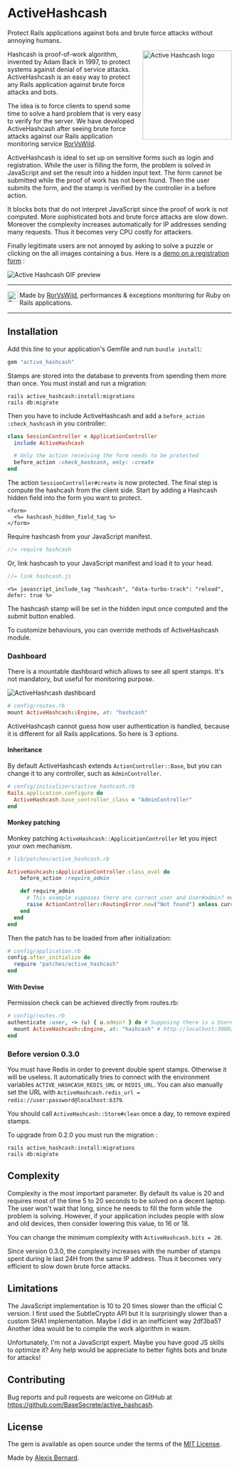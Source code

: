 # ActiveHashcash

Protect Rails applications against bots and brute force attacks without annoying humans.

<div><img align="right" width="200px" src="logo.png" alt="Active Hashcash logo"/></div>

Hashcash is proof-of-work algorithm, invented by Adam Back in 1997, to protect systems against denial of service attacks.
ActiveHashcash is an easy way to protect any Rails application against brute force attacks and bots.

The idea is to force clients to spend some time to solve a hard problem that is very easy to verify for the server.
We have developed ActiveHashcash after seeing brute force attacks against our Rails application monitoring service [RorVsWild](https://rorvswild.com).

ActiveHashcash is ideal to set up on sensitive forms such as login and registration.
While the user is filling the form, the problem is solved in JavaScript and set the result into a hidden input text.
The form cannot be submitted while the proof of work has not been found.
Then the user submits the form, and the stamp is verified by the controller in a before action.

It blocks bots that do not interpret JavaScript since the proof of work is not computed.
More sophisticated bots and brute force attacks are slow down.
Moreover the complexity increases automatically for IP addresses sending many requests.
Thus it becomes very CPU costly for attackers.

Finally legitimate users are not annoyed by asking to solve a puzzle or clicking on the all images containing a bus.
Here is a [demo on a registration form](https://www.rorvswild.com/session) :

![Active Hashcash GIF preview](demo.gif)

---

<div><img align="left" height="24px" src="rorvswild_logo.jpg" alt="RorVsWild logo"/>Made by <a href="https://www.rorvswild.com">RorVsWild</a>, performances & exceptions monitoring for Ruby on Rails applications.</div>

---

## Installation

Add this line to your application's Gemfile and run `bundle install`:

```ruby
gem "active_hashcash"
```

Stamps are stored into the database to prevents from spending them more than once.
You must install and run a migration:

```
rails active_hashcash:install:migrations
rails db:migrate
```

Then you have to include ActiveHashcash and add a `before_action :check_hashcash` in you controller:

```ruby
class SessionController < ApplicationController
  include ActiveHashcash

  # Only the action receiving the form needs to be protected
  before_action :check_hashcash, only: :create
end
```

The action `SessionController#create` is now protected.
The final step is compute the hashcash from the client side.
Start by adding a Hashcash hidden field into the form you want to protect.

```erb
<form>
  <%= hashcash_hidden_field_tag %>
</form>
```

Require hashcash from your JavaScript manifest.

```js
//= require hashcash
```

Or, link hashcash to your JavaScript manifest and load it to your head.

```js
//= link hashcash.js
```

```erb
<%= javascript_include_tag "hashcash", "data-turbo-track": "reload", defer: true %>
```

The hashcash stamp will be set in the hidden input once computed and the submit button enabled.

To customize behaviours, you can override methods of ActiveHashcash module.



### Dashboard

There is a mountable dashboard which allows to see all spent stamps.
It's not mandatory, but useful for monitoring purpose.

![ActiveHashcash dashboard](active_hashcash_dashboard.png "ActiveHashcash dashboard")

```ruby
# config/routes.rb
mount ActiveHashcash::Engine, at: "hashcash"
```

ActiveHashcash cannot guess how user authentication is handled, because it is different for all Rails applications.
So here is 3 options.

#### Inheritance

By default ActiveHashcash extends `ActionController::Base`, but you can change it to any controller, such as `AdminController`.

```ruby
# config/initializers/active_hashcash.rb
Rails.application.configure do
  ActiveHashcash.base_controller_class = "AdminController"
end
```
#### Monkey patching

Monkey patching `ActiveHashcash::ApplicationController` let you inject your own mechanism.

```ruby
# lib/patches/active_hashcash.rb

ActiveHashcash::ApplicationController.class_eval do
    before_action :require_admin

    def require_admin
      # This example supposes there are current_user and User#admin? methods
      raise ActionController::RoutingError.new("Not found") unless current_user.try(:admin?)
    end
  end
end
```

Then the patch has to be loaded from after initialization:

```ruby
# config/application.rb
config.after_initialize do
  require "patches/active_hashcash"
end
```

#### With Devise

Permission check can be achieved directly from routes.rb:

```ruby
# config/routes.rb
authenticate :user, -> (u) { u.admin? } do # Supposing there is a User#admin? method
  mount ActiveHashcash::Engine, at: "hashcash" # http://localhost:3000/hashcash
end
```

### Before version 0.3.0

You must have Redis in order to prevent double spent stamps. Otherwise it will be useless.
It automatically tries to connect with the environment variables `ACTIVE_HASHCASH_REDIS_URL` or `REDIS_URL`.
You can also manually set the URL with `ActiveHashcash.redis_url = redis://user:password@localhost:6379`.

You should call `ActiveHashcash::Store#clean` once a day, to remove expired stamps.

To upgrade from 0.2.0 you must run the migration :

```
rails active_hashcash:install:migrations
rails db:migrate
```

## Complexity

Complexity is the most important parameter. By default its value is 20 and requires most of the time 5 to 20 seconds to be solved on a decent laptop.
The user won't wait that long, since he needs to fill the form while the problem is solving.
However, if your application includes people with slow and old devices, then consider lowering this value, to 16 or 18.

You can change the minimum complexity with `ActiveHashcash.bits = 20`.

Since version 0.3.0, the complexity increases with the number of stamps spent during le last 24H from the same IP address.
Thus it becomes very efficient to slow down brute force attacks.

## Limitations

The JavaScript implementation is 10 to 20 times slower than the official C version.
I first used the SubtleCrypto API but it is surprisingly slower than a custom SHA1 implementation.
Maybe I did in an inefficient way 2df3ba5?
Another idea would be to compile the work algorithm in wasm.

Unfortunately, I'm not a JavaScript expert.
Maybe you have good JS skills to optimize it?
Any help would be appreciate to better fights bots and brute for attacks!

## Contributing

Bug reports and pull requests are welcome on GitHub at https://github.com/BaseSecrete/active_hashcash.

## License

The gem is available as open source under the terms of the [MIT License](https://opensource.org/licenses/MIT).

Made by [Alexis Bernard](https://alexis.bernard.io/).
